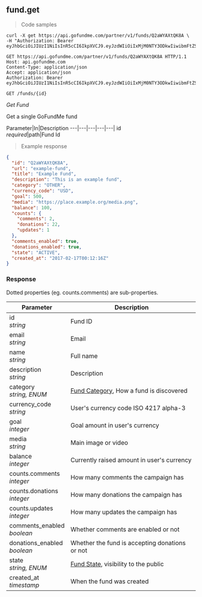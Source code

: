 ## fund.get

> Code samples

````shell
curl -X get https://api.gofundme.com/partner/v1/funds/Q2aWYAXtQK8A \
-H "Authorization: Bearer eyJhbGciOiJIUzI1NiIsInR5cCI6IkpXVCJ9.eyJzdWIiOiIxMjM0NTY3ODkwIiwibmFtZSI6IkpvaG4gRG9lIiwiYWRtaW4iOnRydWV9.TJVA95OrM7E2cBab30RMHrHDcEfxjoYZgeFONFh7HgQ"
````

````http
GET https://api.gofundme.com/partner/v1/funds/Q2aWYAXtQK8A HTTP/1.1
Host: api.gofundme.com
Content-Type: application/json
Accept: application/json
Authorization: Bearer eyJhbGciOiJIUzI1NiIsInR5cCI6IkpXVCJ9.eyJzdWIiOiIxMjM0NTY3ODkwIiwibmFtZSI6IkpvaG4gRG9lIiwiYWRtaW4iOnRydWV9.TJVA95OrM7E2cBab30RMHrHDcEfxjoYZgeFONFh7HgQ
````

`GET /funds/{id}`

*Get Fund*

Get a single GoFundMe fund

Parameter|In|Description
---|---|---|---|---|
id<br>*required*|path|Fund Id

> Example response

````json
{
  "id": "Q2aWYAXtQK8A",
  "url": "example-fund",
  "title": "Example Fund",
  "description": "This is an example fund",
  "category": "OTHER",
  "currency_code": "USD",
  "goal": 500,
  "media": "https://place.example.org/media.png",
  "balance": 100,
  "counts": {
    "comments": 2,
    "donations": 22,
    "updates": 1
  },
  "comments_enabled": true,
  "donations_enabled": true,
  "state": "ACTIVE",
  "created_at": "2017-02-17T00:12:16Z"
}
````

### Response

Dotted properties (eg. counts.comments) are sub-properties.

Parameter|Description
---|---|
id<br>*string*|Fund ID
email<br>*string*|Email
name<br>*string*|Full name
description<br>*string*|Description
category<br>*string, ENUM*|[Fund Category](#fund-categorization), How a fund is discovered 
currency_code<br>*string*|User's currency code ISO 4217 alpha-3
goal<br>*integer*|Goal amount in user's currency
media<br>*string*|Main image or video
balance<br>*integer*|Currently raised amount in user's currency
counts.comments<br>*integer*|How many comments the campaign has
counts.donations<br>*integer*|How many donations the campaign has
counts.updates<br>*integer*|How many updates the campaign has
comments_enabled<br>*boolean*|Whether comments are enabled or not
donations_enabled<br>*boolean*|Whether the fund is accepting donations or not
state<br>*string, ENUM*|[Fund State](#fund-state), visibility to the public
created_at<br>*timestamp*|When the fund was created
